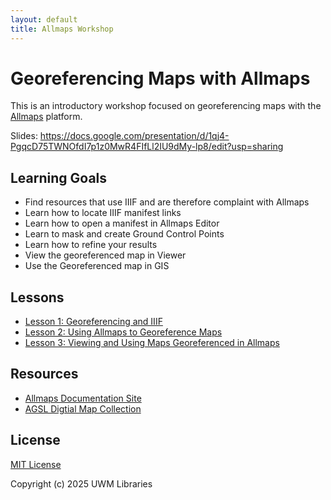 ```yaml
---
layout: default
title: Allmaps Workshop
---
```


<link rel="stylesheet" href="assets/css/custom.css">

# Georeferencing Maps with Allmaps

This is an introductory workshop focused on georeferencing
maps with the [Allmaps](allmaps.org) platform.

Slides: https://docs.google.com/presentation/d/1qj4-PgqcD75TWNOfdI7p1z0MwR4FIfLl2IU9dMy-lp8/edit?usp=sharing

## Learning Goals

* Find resources that use IIIF and are therefore complaint with Allmaps
* Learn how to locate IIIF manifest links
* Learn how to open a manifest in Allmaps Editor
* Learn to mask and create Ground Control Points
* Learn how to refine your results
* View the georeferenced map in Viewer 
* Use the Georeferenced map in GIS

## Lessons

- [Lesson 1: Georeferencing and IIIF](/Georef-and-IIIF.md)
- [Lesson 2: Using Allmaps to Georeference Maps](/Allmaps.md)
- [Lesson 3: Viewing and Using Maps Georeferenced in Allmaps](/Viewer.md)

## Resources

* [Allmaps Documentation Site](https://allmaps.org/docs/introduction)
* [AGSL Digtial Map Collection](https://uwm.edu/lib-collections/agsl-digital-map-collection/)

## License

[MIT License](/LICENSE)

Copyright (c) 2025 UWM Libraries
